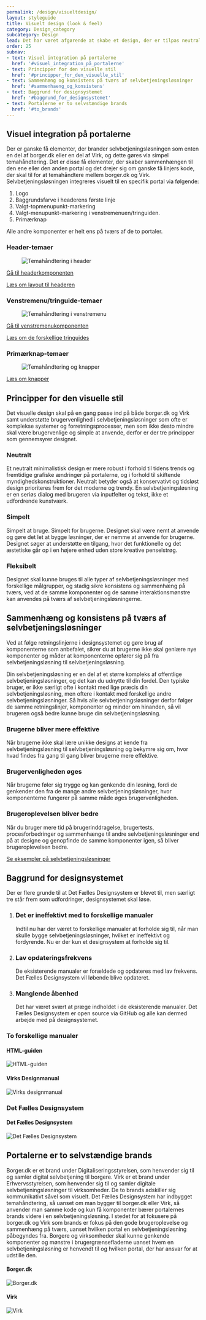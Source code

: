 ```yaml
---
permalink: /design/visueltdesign/
layout: styleguide
title: Visuelt design (look & feel)
category: Design_category
subcategory: Design
lead: Det har været afgørende at skabe et design, der er tilpas neutralt så det ikke konflikter med hverken borger.dk eller Virks visuelle stile; som er simpelt at forstå og anvende for alle, fra designere over udviklere til projektansvarlige; og som er fleksibelt nok til at kunne favne alle typer af selvbetjeningsløsninger. Med det håber vi, at der vil blive brugt mere tid på brugerinddragelse og brugertests af flow og funktionalitet end på at diskutere synsninger om former og farver.
order: 25
subnav:
- text: Visuel integration på portalerne
  href: '#visuel_integration_på_portalerne'
- text: Principper for den visuelle stil
  href: '#principper_for_den_visuelle_stil'
- text: Sammenhæng og konsistens på tværs af selvbetjeningsløsninger
  href: '#sammenhaeng_og_konsistens'
- text: Baggrund for designsystemet
  href: '#baggrund_for_designsystemet'
- text: Portalerne er to selvstændige brands
  href: '#to_brands'
---
```



<h2 id="visuel_integration_på_portalerne">Visuel integration på portalerne</h2>
<p>Der er ganske få elementer, der brander selvbetjeningsløsningen som enten en del af borger.dk eller en del af Virk, og dette gøres via simpel temahåndtering. Det er disse få elementer, der skaber sammenhængen til den ene eller den anden portal og det drejer sig om ganske få linjers kode, der skal til for at temahåndtere mellem borger.dk og Virk. Selvbetjeningsløsningen integreres visuelt til en specifik portal via følgende:</p>

<ol>
  <li>Logo</li>
  <li>Baggrundsfarve i headerens første linje</li>
  <li>Valgt-topmenupunkt-markering</li>
  <li>Valgt-menupunkt-markering i venstremenuen/tringuiden.</li>
  <li>Primærknap</li>
</ol>

<p>Alle andre komponenter er helt ens på tværs af de to portaler.</p>

<h3 class="h5">Header-temaer</h3>
<figure><img src="{{ site.baseurl }}/img/descriptionimages/header-temaer.png" alt="Temahåndtering i header" class="description-image"></figure>
<p><a href="/dkfds-docs/komponenter/headers/">Gå til headerkomponenten</a></p>
<p><a href="/dkfds-docs/design/sideopbygning/?s=undefined#header">Læs om layout til headeren</a></p>

<h3 class="h5">Venstremenu/tringuide-temaer</h3>
<figure><img src="{{ site.baseurl }}/img/descriptionimages/venstremenu-tringuide.png" alt="Temahåndtering i venstremenu" class="description-image"></figure>
<p><a href="/dkfds-docs/komponenter/sidenav/">Gå til venstremenukomponenten</a></p>
<p><a href="/dkfds-docs/komponenter/trinindikatorer/">Læs om de forskellige tringuides</a></p>

<h3 class="h5">Primærknap-temaer</h3>
<figure><img src="{{ site.baseurl }}/img/descriptionimages/Primaerknapper.png" alt="Temahåndtering og knapper" class="description-image"></figure>
<p><a href="/dkfds-docs/komponenter/buttons/">Læs om knapper</a></p>


<h2 id="principper_for_den_visuelle_stil">Principper for den visuelle stil</h2>
<p>Det visuelle design skal på en gang passe ind på både borger.dk og Virk samt understøtte brugervenlighed i selvbetjeningsløsninger som ofte er komplekse systemer og forretningsprocesser, men som ikke desto mindre skal være brugervenlige og simple at anvende, derfor er der tre principper som gennemsyrer designet.</p>

<h3>Neutralt</h3>
<p>Et neutralt minimalistisk design er mere robust i forhold til tidens trends og fremtidige grafiske ændringer på portalerne, og i forhold til skiftende
myndighedskonstruktioner. Neutralt betyder også at konservativt og tidsløst design prioriteres frem for det moderne og trendy. En selvbetjeningsløsning er en seriøs dialog med brugeren via inputfelter og tekst, ikke et udfordrende kunstværk.</p>

<h3>Simpelt</h3>
<p>Simpelt at bruge. Simpelt for brugerne. Designet skal være nemt at anvende og gøre det let at bygge løsninger, der er nemme at anvende for brugerne. Designet søger at understøtte en tilgang, hvor det funktionelle og det æstetiske går op i en højere enhed uden store kreative penselstrøg.</p>

<h3>Fleksibelt</h3>
<p>Designet skal kunne bruges til alle typer af selvbetjeningsløsninger med forskellige målgrupper, og stadig sikre konsistens og sammenhæng på tværs, ved at de samme komponenter og de samme interaktionsmønstre kan anvendes på tværs af selvbetjeningsløsningerne.</p>


<h2 id="sammenhaeng_og_konsistens">Sammenhæng og konsistens på tværs af selvbetjeningsløsninger</h2>
<p>Ved at følge retningslinjerne i designsystemet og gøre brug af komponenterne som anbefalet, sikrer du at brugerne ikke skal genlære nye komponenter og måder at komponenterne opfører sig på fra selvbetjeningsløsning til selvbetjeningsløsning.</p>
<p>Din selvbetjeningsløsning er en del af et større kompleks af offentlige selvbetjeningsløsninger, og det kan du udnytte til din fordel. Den typiske bruger, er ikke særligt ofte i kontakt med lige præcis din selvbetjeningsløsning, men oftere i kontakt med forskellige andre selvbetjeningsløsninger. Så hvis alle selvbetjeningsløsninger derfor følger de samme retningslinjer, komponenter og minder om hinanden, så vil brugeren også bedre kunne bruge din selvbetjeningsløsning.</p>

<h3 class="h5">Brugerne bliver mere effektive</h3>
<p>Når brugerne ikke skal lære unikke designs at kende fra selvbetjeningsløsning til selvbetjeningsløsning og bekymre sig om, hvor hvad findes fra gang til gang bliver brugerne mere effektive.</p>

<h3 class="h5">Brugervenligheden øges</h3>
<p>Når brugerne føler sig trygge og kan genkende din løsning, fordi de genkender den fra de mange andre selvbetjeningsløsninger, hvor komponenterne fungerer på samme måde øges brugervenligheden.</p>

<h3 class="h5">Brugeroplevelsen bliver bedre</h3>
<p>Når du bruger mere tid på brugerinddragelse, brugertests, procesforbedringer og sammenhænge til andre selvbetjeningsløsninger end på at designe og genopfinde de samme komponenter igen, så bliver brugeroplevelsen bedre.</p>
<p><a href="/dkfds-docs/eksempler/">Se eksempler på selvbetjeningsløsninger</a></p>


<h2 id="baggrund_for_designsystemet">Baggrund for designsystemet</h2>
<p>Der er flere grunde til at Det Fælles Designsystem er blevet til, men særligt tre står frem som udfordringer, designsystemet skal løse.</p>
<ol>
  <li>
    <h3 class="h5">Det er ineffektivt med to forskellige manualer</h3>
    <p>Indtil nu har der været to forskellige manualer at forholde sig til, når man skulle bygge selvbetjeningsløsninger, hvilket er ineffektivt og fordyrende. Nu er der kun et designsystem at forholde sig til.</p>
  </li>
   <li>
    <h3 class="h5">Lav opdateringsfrekvens</h3>
    <p>De eksisterende manualer er forældede og opdateres med lav frekvens. Det Fælles Designsystem vil løbende blive opdateret.</p>
  </li>
   <li>
    <h3 class="h5">Manglende åbenhed</h3>
    <p>Det har været svært at præge indholdet i de eksisterende manualer. Det Fælles Designsystem er open source via GitHub og alle kan dermed arbejde med på designsystemet.</p>
  </li>
</ol>

<h3>To forskellige manualer</h3>
<div class="row">
  <div class="col-12 col-md-6">
    <h4 class="h5">HTML-guiden</h4>
    <img src="{{ site.baseurl }}/img/descriptionimages/HTML-guiden.png" alt="HTML-guiden" class="description-image">
  </div>
  <div class="col-12 col-md-6">
    <h4 class="h5">Virks Designmanual</h4>
    <img src="{{ site.baseurl }}/img/descriptionimages/Virks-designmanual.png" alt="Virks designmanual" class="description-image">
  </div>
</div>
<h3>Det Fælles Designsystem</h3>
<div class="row">
  <div class="col-12 col-md-6">
    <h4 class="h5">Det Fælles Designsystem</h4>
    <img src="{{ site.baseurl }}/img/descriptionimages/Det-faellles-designsystem.jpg" alt="Det Fælles Designsystem" class="description-image">
  </div>
</div>

<h2 id="to_brands">Portalerne er to selvstændige brands</h2>
<p>Borger.dk er et brand under Digitaliseringsstyrelsen, som henvender sig til og samler digital selvbetjening til borgere. Virk er et brand under Erhvervsstyrelsen, som henvender sig til og samler digitale selvbetjeningsløsninger til virksomheder. De to brands adskiller sig kommunikativt såvel som visuelt. Det Fælles Designsystem har indbygget temahåndtering, så uanset om man bygger til borger.dk eller Virk, så anvender man samme kode og kun få komponenter bærer portalernes brands videre i en selvbetjeningsløsning. I stedet for at fokusere på borger.dk og Virk som brands er fokus på den gode brugeroplevelse og
sammenhæng på tværs, uanset hvilken portal en selvbetjeningsløsning påbegyndes fra. Borgere og virksomheder skal kunne genkende komponenter og mønstre i brugergrænsefladerne uanset hvem en selvbetjeningsløsning er henvendt til og hvilken portal, der har ansvar for at udstille den.</p>
<div class="row">
  <div class="col-12 col-md-6">
    <h4 class="h5 mb-0">Borger.dk</h4>
    <img src="{{ site.baseurl }}/img/descriptionimages/borger.dk.jpg" alt="Borger.dk">
  </div>
  <div class="col-12 col-md-6">
    <h4 class="h5 mb-0">Virk</h4>
    <img src="{{ site.baseurl }}/img/descriptionimages/virk.png" alt="Virk">
  </div>
</div>